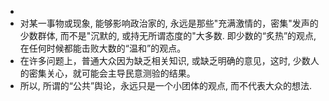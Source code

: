 -
- 对某一事物或现象, 能够影响政治家的, 永远是那些"充满激情的，密集"发声的少数群体, 而不是"沉默的, 或持无所谓态度的"大多数. 即少数的“炙热”的观点, 在任何时候都能击败大数的“温和”的观点。
- 在许多问题上，普通大众因为缺乏相关知识, 或缺乏明确的意见，这时, 少数人的密集关心，就可能会主导民意测验的结果。
- 所以, 所谓的“公共”舆论，永远只是一个小团体的观点, 而不代表大众的想法.